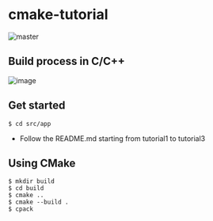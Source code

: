 # cmake-tutorial

![master](https://github.com/pllee4/cmake-tutorial/actions/workflows/build_and_pack.yml/badge.svg)

## Build process in C/C++

![image](https://user-images.githubusercontent.com/42335542/126165099-c37f4bdd-91a2-4736-9a7a-fd1a19d82c5d.png)

## Get started

```
$ cd src/app
```

- Follow the README.md starting from tutorial1 to tutorial3

## Using CMake

```
$ mkdir build
$ cd build
$ cmake ..
$ cmake --build .
$ cpack
```
